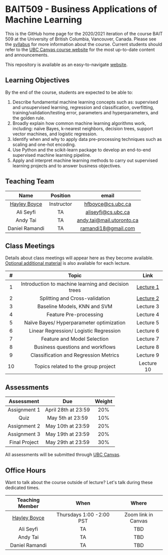 # BAIT509 - Business Applications of Machine Learning

This is the GitHub home page for the 2020/2021 iteration of the course BAIT 509 at the University of British Columbia, Vancouver, Canada. Please see the [syllabus](BAIT509_syllabus.pdf) for more information about the course. Current students should refer to the [UBC Canvas course website](https://canvas.ubc.ca/) for the most up-to-date content and announcements.

This repository is available as an easy-to-navigate [website](https://bait509-ubc.github.io/BAIT509/).

## Learning Objectives

By the end of the course, students are expected to be able to:

1.	Describe fundamental machine learning concepts such as: supervised and unsupervised learning, regression and classification, overfitting, training/validation/testing error, parameters and hyperparameters, and the golden rule.
2.	Broadly explain how common machine learning algorithms work, including: naïve Bayes, k-nearest neighbors, decision trees, support vector machines, and logistic regression.
3.	Identify when and why to apply data pre-processing techniques such as scaling and one-hot encoding.
4.	Use Python and the scikit-learn package to develop an end-to-end supervised machine learning pipeline.
5.	Apply and interpret machine learning methods to carry out supervised learning projects and to answer business objectives.


## Teaching Team

| Name         | Position   | email | 
| :---:        | :---:      | :---:         | 
| [Hayley Boyce](www.hayleyfboyce.com) | Instructor | hfboyce@cs.ubc.ca | 
| Ali Seyfi | TA | aliseyfi@cs.ubc.ca | TBD | 
| Andy Tai | TA | andy.tai@mail.utoronto.ca | TBD | 
| Daniel Ramandi| TA | ramandi18@gmail.com | TBD | 




## Class Meetings

Details about class meetings will appear here as they become available. [Optional additional material](additional_resources.pdf) is also available for each lecture. 

|  #    | Topic | Link |
| :---: | :---: | :---: |
| 1     | Introduction to machine learning and decision trees | [Lecture 1](https://bait509-ubc.github.io/BAIT509/lectures/lecture1.html)|
| 2     | Splitting and Cross-validation | [Lecture 2](https://bait509-ubc.github.io/BAIT509/lectures/lecture2.html) | 
| 3     | Baseline Models, KNN and SVM| Lecture 3| 
| 4     | Feature Pre-processing | Lecture 4| 
| 5     | Naïve Bayes/ Hyperparameter optimization| Lecture 5|
| 6     | Linear Regression/ Logistic Regression| Lecture 6|
| 7     | Feature and Model Selection | Lecture 7|
| 8     | Business questions and workflows | Lecture 8|
| 9     | Classification and Regression Metrics | Lecture 9|
| 10    | Topics related to the group project | Lecture 10| 

## Assessments

| Assessment                                                      | Due                  | Weight |
| :---:                                                           | :---:                | :---:  |
| Assignment 1                                                    | April 28th at 23:59  | 20%    |
| Quiz                                                            | May 5th at 23:59     | 10%    |
| Assignment 2                                                    | May 10th at 23:59    | 20%    |
| Assignment 3                                                    | May 19th at 23:59    | 20%    |
| Final Project                                                   | May 29th at 23:59    | 30%    |

All assessments will be submitted through [UBC Canvas](https://canvas.ubc.ca/).

## Office Hours

Want to talk about the course outside of lecture? Let's talk during these dedicated times.

| Teaching Member | When                 | Where    |
| :---:           | :---:                | :---:    |
|  [Hayley Boyce](www.hayleyfboyce.com)  | Thursdays 1:00 -2:00 PST | Zoom link in Canvas |
| Ali Seyfi | TA | TBD | Zoom link in Canvas |
| Andy Tai | TA | TBD | Zoom link in Canvas |
| Daniel Ramandi| TA | TBD | Zoom link in Canvas |

